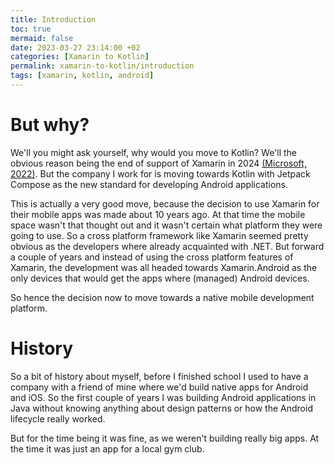 ```yaml
---
title: Introduction
toc: true
mermaid: false
date: 2023-03-27 23:14:00 +02
categories: [Xamarin to Kotlin]
permalink: xamarin-to-kotlin/introduction
tags: [xamarin, kotlin, android]
---
```


# But why?

We'll you might ask yourself, why would you move to Kotlin? We'll the obvious reason being the end of support of Xamarin in 2024 [(Microsoft, 2022)](https://dotnet.microsoft.com/en-us/platform/support/policy/xamarin#microsoft-support).
But the company I work for is moving towards Kotlin with Jetpack Compose as the new standard for developing Android applications.

This is actually a very good move, because the decision to use Xamarin for their mobile apps was made about 10 years ago. At that time the mobile space wasn't that
thought out and it wasn't certain what platform they were going to use. So a cross platform framework like Xamarin seemed pretty obvious as the developers where already
acquainted with .NET. But forward a couple of years and instead of using the cross platform features of Xamarin, the development was all headed towards Xamarin.Android as
the only devices that would get the apps where (managed) Android devices.

So hence the decision now to move towards a native mobile development platform.

# History

So a bit of history about myself, before I finished school I used to have a company with a friend of mine where we'd build native apps for Android and iOS. So the first
couple of years I was building Android applications in Java without knowing anything about design patterns or how the Android lifecycle really worked.

But for the time being it was fine, as we weren't building really big apps. At the time it was just an app for a local gym club.
